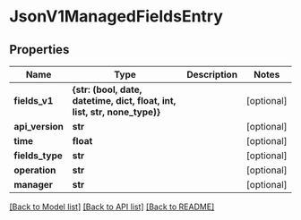 # JsonV1ManagedFieldsEntry


## Properties
Name | Type | Description | Notes
------------ | ------------- | ------------- | -------------
**fields_v1** | **{str: (bool, date, datetime, dict, float, int, list, str, none_type)}** |  | [optional] 
**api_version** | **str** |  | [optional] 
**time** | **float** |  | [optional] 
**fields_type** | **str** |  | [optional] 
**operation** | **str** |  | [optional] 
**manager** | **str** |  | [optional] 

[[Back to Model list]](../README.md#documentation-for-models) [[Back to API list]](../README.md#documentation-for-api-endpoints) [[Back to README]](../README.md)


